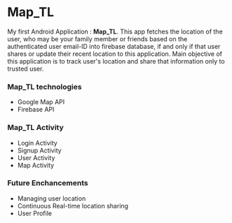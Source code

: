 # Map_TL
My first Android Application : **Map_TL**. This app fetches the location of the user, who may be your family member or friends based on the authenticated user email-ID into firebase database, if and only if that user shares or update their recent location to this application. Main objective of this application is to track user's location and share that information only to trusted user.

### Map_TL technologies
- Google Map API
- Firebase API

### Map_TL Activity
- Login Activity
- Signup Activity
- User Activity
- Map Activity

### Future Enchancements
- Managing user location 
- Continuous Real-time location sharing
- User Profile
